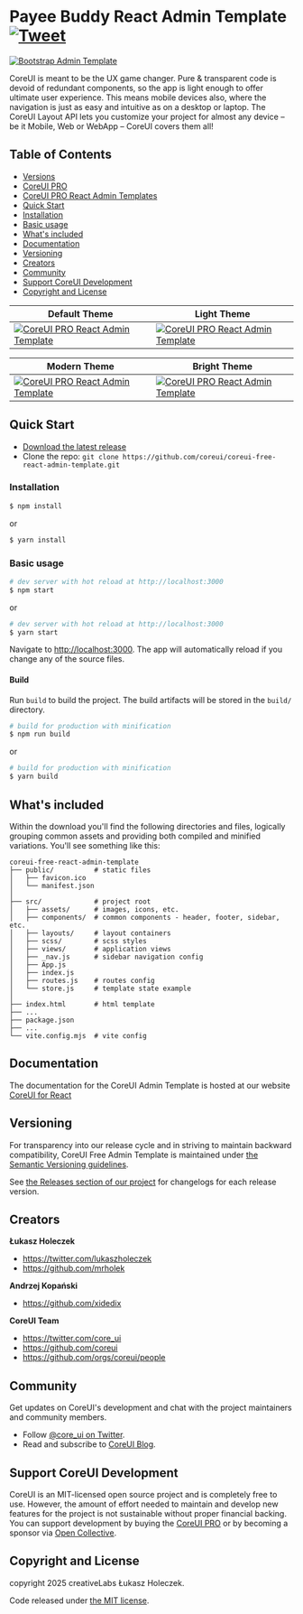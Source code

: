 # Payee Buddy React Admin Template [![Tweet](https://img.shields.io/twitter/url/http/shields.io.svg?style=social&logo=twitter)](https://twitter.com/intent/tweet?text=CoreUI%20-%20Free%React%204%20Admin%20Template%20&url=https://coreui.io&hashtags=bootstrap,admin,template,dashboard,panel,free,angular,react,vue)



[npm-coreui]: https://www.npmjs.com/package/@coreui/coreui
[npm-coreui-badge]: https://img.shields.io/npm/v/@coreui/coreui.png?style=flat-square
[npm-coreui-download]: https://img.shields.io/npm/dm/@coreui/coreui.svg?style=flat-square
[npm-coreui-react]: https://www.npmjs.com/package/@coreui/react
[npm-coreui-react-badge]: https://img.shields.io/npm/v/@coreui/react.png?style=flat-square
[npm-coreui-react-download]: https://img.shields.io/npm/dm/@coreui/react.svg?style=flat-square
[npm]: https://www.npmjs.com/package/@coreui/react

[![Bootstrap Admin Template](https://assets.coreui.io/products/coreui-free-bootstrap-admin-template-light-dark.webp)](https://coreui.io/product/free-react-admin-template/)

CoreUI is meant to be the UX game changer. Pure & transparent code is devoid of redundant components, so the app is light enough to offer ultimate user experience. This means mobile devices also, where the navigation is just as easy and intuitive as on a desktop or laptop. The CoreUI Layout API lets you customize your project for almost any device – be it Mobile, Web or WebApp – CoreUI covers them all!

## Table of Contents

* [Versions](#versions)
* [CoreUI PRO](#coreui-pro)
* [CoreUI PRO React Admin Templates](#coreui-pro-react-admin-templates)
* [Quick Start](#quick-start)
* [Installation](#installation)
* [Basic usage](#basic-usage)
* [What's included](#whats-included)
* [Documentation](#documentation)
* [Versioning](#versioning)
* [Creators](#creators)
* [Community](#community)
* [Support CoreUI Development](#support-coreui-development)
* [Copyright and License](#copyright-and-license)


| Default Theme | Light Theme |
| --- | --- |
| [![CoreUI PRO React Admin Template](https://coreui.io/images/templates/coreui_pro_default_light_dark.webp)](https://coreui.io/product/react-dashboard-template/?theme=default) | [![CoreUI PRO React Admin Template](https://coreui.io/images/templates/coreui_pro_light_light_dark.webp)](https://coreui.io/product/react-dashboard-template/?theme=light)|

| Modern Theme | Bright Theme |
| --- | --- |
| [![CoreUI PRO React Admin Template](https://coreui.io/images/templates/coreui_pro_default_v3_light_dark.webp)](https://coreui.io/product/react-dashboard-template/?theme=modern) | [![CoreUI PRO React Admin Template](https://coreui.io/images/templates/coreui_pro_light_v3_light_dark.webp)](https://coreui.io/product/react-dashboard-template/?theme=bright)|

## Quick Start

- [Download the latest release](https://github.com/coreui/coreui-free-react-admin-template/archive/refs/heads/main.zip)
- Clone the repo: `git clone https://github.com/coreui/coreui-free-react-admin-template.git`

### Installation

``` bash
$ npm install
```

or

``` bash
$ yarn install
```

### Basic usage

``` bash
# dev server with hot reload at http://localhost:3000
$ npm start 
```

or 

``` bash
# dev server with hot reload at http://localhost:3000
$ yarn start
```

Navigate to [http://localhost:3000](http://localhost:3000). The app will automatically reload if you change any of the source files.

#### Build

Run `build` to build the project. The build artifacts will be stored in the `build/` directory.

```bash
# build for production with minification
$ npm run build
```

or

```bash
# build for production with minification
$ yarn build
```

## What's included

Within the download you'll find the following directories and files, logically grouping common assets and providing both compiled and minified variations. You'll see something like this:

```
coreui-free-react-admin-template
├── public/          # static files
│   ├── favicon.ico
│   └── manifest.json
│
├── src/             # project root
│   ├── assets/      # images, icons, etc.
│   ├── components/  # common components - header, footer, sidebar, etc.
│   ├── layouts/     # layout containers
│   ├── scss/        # scss styles
│   ├── views/       # application views
│   ├── _nav.js      # sidebar navigation config
│   ├── App.js
│   ├── index.js
│   ├── routes.js    # routes config
│   └── store.js     # template state example 
│
├── index.html       # html template
├── ...
├── package.json
├── ...
└── vite.config.mjs  # vite config
```

## Documentation

The documentation for the CoreUI Admin Template is hosted at our website [CoreUI for React](https://coreui.io/react/docs/templates/installation/)

## Versioning

For transparency into our release cycle and in striving to maintain backward compatibility, CoreUI Free Admin Template is maintained under [the Semantic Versioning guidelines](http://semver.org/).

See [the Releases section of our project](https://github.com/coreui/coreui-free-react-admin-template/releases) for changelogs for each release version.

## Creators

**Łukasz Holeczek**

* <https://twitter.com/lukaszholeczek>
* <https://github.com/mrholek>

**Andrzej Kopański**

* <https://github.com/xidedix>

**CoreUI Team**

* <https://twitter.com/core_ui>
* <https://github.com/coreui>
* <https://github.com/orgs/coreui/people>

## Community

Get updates on CoreUI's development and chat with the project maintainers and community members.

- Follow [@core_ui on Twitter](https://twitter.com/core_ui).
- Read and subscribe to [CoreUI Blog](https://coreui.ui/blog/).

## Support CoreUI Development

CoreUI is an MIT-licensed open source project and is completely free to use. However, the amount of effort needed to maintain and develop new features for the project is not sustainable without proper financial backing. You can support development by buying the [CoreUI PRO](https://coreui.io/pricing/?framework=react&src=github-coreui-free-react-admin-template) or by becoming a sponsor via [Open Collective](https://opencollective.com/coreui/).

## Copyright and License

copyright 2025 creativeLabs Łukasz Holeczek.   

Code released under [the MIT license](https://github.com/coreui/coreui-free-react-admin-template/blob/main/LICENSE).